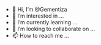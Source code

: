 - 👋 Hi, I’m @Gementiza
- 👀 I’m interested in ...
- 🌱 I’m currently learning ...
- 💞️ I’m looking to collaborate on ...
- 📫 How to reach me ...

<!---
Gementiza/Gementiza is a ✨ special ✨ repository because its `README.md` (this file) appears on your GitHub profile.
You can click the Preview link to take a look at your changes.
--->
